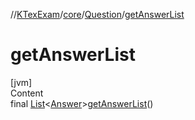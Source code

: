 //[KTexExam](../../../index.md)/[core](../index.md)/[Question](index.md)/[getAnswerList](get-answer-list.md)



# getAnswerList  
[jvm]  
Content  
final [List](https://docs.oracle.com/javase/8/docs/api/java/util/List.html)<[Answer](../-answer/index.md)>[getAnswerList](get-answer-list.md)()  
  



